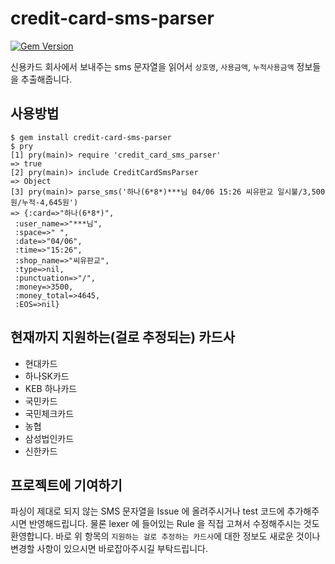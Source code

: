 # credit-card-sms-parser
[![Gem Version](https://badge.fury.io/rb/credit-card-sms-parser.svg)](http://badge.fury.io/rb/credit-card-sms-parser)

신용카드 회사에서 보내주는 sms 문자열을 읽어서 `상호명`, `사용금액`, `누적사용금액` 정보들을 추출해줍니다.

## 사용방법
```
$ gem install credit-card-sms-parser
$ pry
[1] pry(main)> require 'credit_card_sms_parser'
=> true
[2] pry(main)> include CreditCardSmsParser
=> Object
[3] pry(main)> parse_sms('하나(6*8*)***님 04/06 15:26 씨유판교 일시불/3,500원/누적-4,645원')
=> {:card=>"하나(6*8*)",
 :user_name=>"***님",
 :space=>" ",
 :date=>"04/06",
 :time=>"15:26",
 :shop_name=>"씨유판교",
 :type=>nil,
 :punctuation=>"/",
 :money=>3500,
 :money_total=>4645,
 :EOS=>nil}
```

## 현재까지 지원하는(걸로 추정되는) 카드사
* 현대카드
* 하나SK카드
* KEB 하나카드
* 국민카드
* 국민체크카드
* 농협
* 삼성법인카드
* 신한카드

## 프로젝트에 기여하기
파싱이 제대로 되지 않는 SMS 문자열을 Issue 에 올려주시거나 test 코드에 추가해주시면 반영해드립니다.
물론 lexer 에 들어있는 Rule 을 직접 고쳐서 수정해주시는 것도 환영합니다.
바로 위 항목의 `지원하는 걸로 추정하는 카드사`에 대한 정보도 새로운 것이나 변경할 사항이 있으시면 바로잡아주시길 부탁드립니다. 
